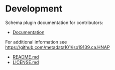 # Development

Schema plugin documentation for contributors:

* [Documentation](docs/docs.md)

For additional information see https://github.com/metadata101/iso19139.ca.HNAP

* [README.md](https://github.com/metadata101/iso19139.ca.HNAP/blob/3.12.x/README.md)
* [LICENSE.md](https://github.com/metadata101/iso19139.ca.HNAP/blob/3.12.x/LICENSE.md)
